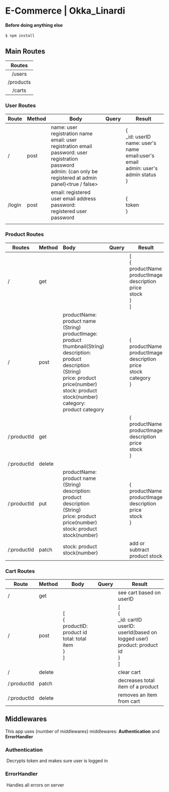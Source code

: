 # E-Commerce | Okka_Linardi



#### Before doing anything else

```
$ npm install
```



## Main Routes

|  Routes   |
| :-------: |
|  /users   |
| /products |
|  /carts   |



### User Routes

| Route  | Method | Body                                                         | Query | Result                                                       |
| ------ | ------ | ------------------------------------------------------------ | ----- | ------------------------------------------------------------ |
| /      | post   | name: user registration name<br />email: user registration email<br />password: user registration password<br />admin: (can only be registered at admin panel)<true / false><br /> |       | {<br />_id: userID<br />name: user's name<br />email:user's email<br />admin: user's admin status<br />} |
| /login | post   | email:  registered user email address<br />password:  registered user password |       | {<br />token<br />}                                          |
|        |        |                                                              |       |                                                              |



### Product Routes

 

| Routes      | Method | Body                                                         | Query | Result                                                       |
| ----------- | ------ | :----------------------------------------------------------- | :---- | ------------------------------------------------------------ |
| /           | get    |                                                              |       | [<br />{<br />productName<br />productImage<br />description<br />price<br />stock<br />}<br />] |
| /           | post   | productName: product name (String)<br />productImage: product thumbnail(String)<br />description: product description (String)<br />price: product price(number)<br />stock: product stock(number)<br />category: product category |       | {<br />productName<br />productImage<br />description<br />price<br />stock<br />category<br />} |
| /:productId | get    |                                                              |       | {<br />productName<br />productImage<br />description<br />price<br />stock<br />} |
| /:productId | delete |                                                              |       |                                                              |
| /:productId | put    | productName: product name (String)<br />description: product description (String)<br />price: product price(number)<br />stock: product stock(number) |       | {<br />productName<br />productImage<br />description<br />price<br />stock<br />} |
| /:productId | patch  | stock: product stock(number)                                 |       | add or subtract product stock                                |



### Cart Routes

| Route       | Method | Body                                                         | Query | Result                                                       |
| ----------- | ------ | ------------------------------------------------------------ | ----- | ------------------------------------------------------------ |
| /           | get    |                                                              |       | see cart based on userID                                     |
| /           | post   | [<br />{<br />productID: product id<br />total: total item<br />}<br />] |       | [<br />{<br />_id: cartID<br />userID: userId(based on logged user)<br />product: product id<br />}<br />] |
| /           | delete |                                                              |       | clear cart                                                   |
| /:productId | patch  |                                                              |       | decreases total item of a product                            |
| /:productId | delete |                                                              |       | removes an item from cart                                    |





## Middlewares

This app uses  {number of middlewares}  middlewares: **Authentication** and **ErrorHandler**



### Authentication

​		Decrypts token and makes sure user is logged in



### ErrorHandler

​		Handles all errors on server

